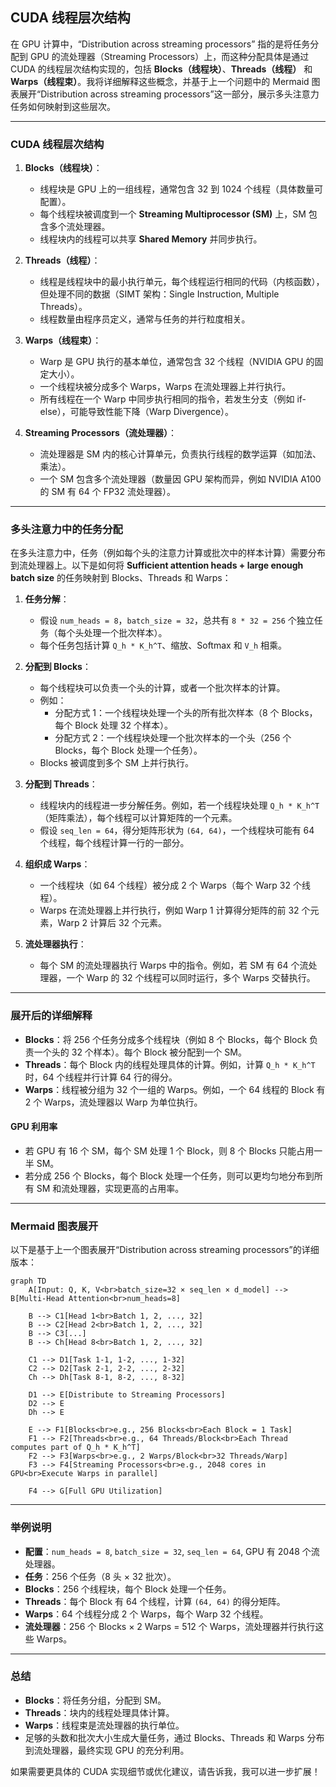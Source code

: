 ## CUDA 线程层次结构

在 GPU 计算中，“Distribution across streaming processors” 指的是将任务分配到 GPU 的流处理器（Streaming Processors）上，而这种分配具体是通过 CUDA 的线程层次结构实现的，包括 **Blocks（线程块）**、**Threads（线程）** 和 **Warps（线程束）**。我将详细解释这些概念，并基于上一个问题中的 Mermaid 图表展开“Distribution across streaming processors”这一部分，展示多头注意力任务如何映射到这些层次。

---

### CUDA 线程层次结构

1. **Blocks（线程块）**：
   - 线程块是 GPU 上的一组线程，通常包含 32 到 1024 个线程（具体数量可配置）。
   - 每个线程块被调度到一个 **Streaming Multiprocessor (SM)** 上，SM 包含多个流处理器。
   - 线程块内的线程可以共享 **Shared Memory** 并同步执行。

2. **Threads（线程）**：
   - 线程是线程块中的最小执行单元，每个线程运行相同的代码（内核函数），但处理不同的数据（SIMT 架构：Single Instruction, Multiple Threads）。
   - 线程数量由程序员定义，通常与任务的并行粒度相关。

3. **Warps（线程束）**：
   - Warp 是 GPU 执行的基本单位，通常包含 32 个线程（NVIDIA GPU 的固定大小）。
   - 一个线程块被分成多个 Warps，Warps 在流处理器上并行执行。
   - 所有线程在一个 Warp 中同步执行相同的指令，若发生分支（例如 if-else），可能导致性能下降（Warp Divergence）。

4. **Streaming Processors（流处理器）**：
   - 流处理器是 SM 内的核心计算单元，负责执行线程的数学运算（如加法、乘法）。
   - 一个 SM 包含多个流处理器（数量因 GPU 架构而异，例如 NVIDIA A100 的 SM 有 64 个 FP32 流处理器）。

---

### 多头注意力中的任务分配
在多头注意力中，任务（例如每个头的注意力计算或批次中的样本计算）需要分布到流处理器上。以下是如何将 **Sufficient attention heads + large enough batch size** 的任务映射到 Blocks、Threads 和 Warps：

1. **任务分解**：
   - 假设 `num_heads = 8`，`batch_size = 32`，总共有 `8 * 32 = 256` 个独立任务（每个头处理一个批次样本）。
   - 每个任务包括计算 `Q_h * K_h^T`、缩放、Softmax 和 `V_h` 相乘。

2. **分配到 Blocks**：
   - 每个线程块可以负责一个头的计算，或者一个批次样本的计算。
   - 例如：
     - 分配方式 1：一个线程块处理一个头的所有批次样本（8 个 Blocks，每个 Block 处理 32 个样本）。
     - 分配方式 2：一个线程块处理一个批次样本的一个头（256 个 Blocks，每个 Block 处理一个任务）。
   - Blocks 被调度到多个 SM 上并行执行。

3. **分配到 Threads**：
   - 线程块内的线程进一步分解任务。例如，若一个线程块处理 `Q_h * K_h^T`（矩阵乘法），每个线程可以计算矩阵的一个元素。
   - 假设 `seq_len = 64`，得分矩阵形状为 `(64, 64)`，一个线程块可能有 64 个线程，每个线程计算一行的一部分。

4. **组织成 Warps**：
   - 一个线程块（如 64 个线程）被分成 2 个 Warps（每个 Warp 32 个线程）。
   - Warps 在流处理器上并行执行，例如 Warp 1 计算得分矩阵的前 32 个元素，Warp 2 计算后 32 个元素。

5. **流处理器执行**：
   - 每个 SM 的流处理器执行 Warps 中的指令。例如，若 SM 有 64 个流处理器，一个 Warp 的 32 个线程可以同时运行，多个 Warps 交替执行。

---

### 展开后的详细解释
- **Blocks**：将 256 个任务分成多个线程块（例如 8 个 Blocks，每个 Block 负责一个头的 32 个样本）。每个 Block 被分配到一个 SM。
- **Threads**：每个 Block 内的线程处理具体的计算。例如，计算 `Q_h * K_h^T` 时，64 个线程并行计算 64 行的得分。
- **Warps**：线程被分组为 32 个一组的 Warps。例如，一个 64 线程的 Block 有 2 个 Warps，流处理器以 Warp 为单位执行。

#### GPU 利用率
- 若 GPU 有 16 个 SM，每个 SM 处理 1 个 Block，则 8 个 Blocks 只能占用一半 SM。
- 若分成 256 个 Blocks，每个 Block 处理一个任务，则可以更均匀地分布到所有 SM 和流处理器，实现更高的占用率。

---

### Mermaid 图表展开
以下是基于上一个图表展开“Distribution across streaming processors”的详细版本：

```mermaid
graph TD
    A[Input: Q, K, V<br>batch_size=32 × seq_len × d_model] --> B[Multi-Head Attention<br>num_heads=8]
    
    B --> C1[Head 1<br>Batch 1, 2, ..., 32]
    B --> C2[Head 2<br>Batch 1, 2, ..., 32]
    B --> C3[...]
    B --> Ch[Head 8<br>Batch 1, 2, ..., 32]
    
    C1 --> D1[Task 1-1, 1-2, ..., 1-32]
    C2 --> D2[Task 2-1, 2-2, ..., 2-32]
    Ch --> Dh[Task 8-1, 8-2, ..., 8-32]
    
    D1 --> E[Distribute to Streaming Processors]
    D2 --> E
    Dh --> E
    
    E --> F1[Blocks<br>e.g., 256 Blocks<br>Each Block = 1 Task]
    F1 --> F2[Threads<br>e.g., 64 Threads/Block<br>Each Thread computes part of Q_h * K_h^T]
    F2 --> F3[Warps<br>e.g., 2 Warps/Block<br>32 Threads/Warp]
    F3 --> F4[Streaming Processors<br>e.g., 2048 cores in GPU<br>Execute Warps in parallel]
    
    F4 --> G[Full GPU Utilization]
```

---

### 举例说明
- **配置**：`num_heads = 8`, `batch_size = 32`, `seq_len = 64`, GPU 有 2048 个流处理器。
- **任务**：256 个任务（8 头 × 32 批次）。
- **Blocks**：256 个线程块，每个 Block 处理一个任务。
- **Threads**：每个 Block 有 64 个线程，计算 `(64, 64)` 的得分矩阵。
- **Warps**：64 个线程分成 2 个 Warps，每个 Warp 32 个线程。
- **流处理器**：256 个 Blocks × 2 Warps = 512 个 Warps，流处理器并行执行这些 Warps。

---

### 总结
- **Blocks**：将任务分组，分配到 SM。
- **Threads**：块内的线程处理具体计算。
- **Warps**：线程束是流处理器的执行单位。
- 足够的头数和批次大小生成大量任务，通过 Blocks、Threads 和 Warps 分布到流处理器，最终实现 GPU 的充分利用。

如果需要更具体的 CUDA 实现细节或优化建议，请告诉我，我可以进一步扩展！